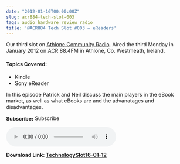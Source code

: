 ```yaml
---
date: "2012-01-16T00:00:00Z"
slug: acr884-tech-slot-003
tags: audio hardware review radio
title: '@ACR884 Tech Slot #003 – eReaders'
---
```


Our third slot on <a title="Athlone Community Radio" href="http://athlonecommunityradio.ie/" target="_blank">Athlone Community Radio</a>. Aired the third Monday in January 2012 on ACR 88.4FM in Athlone, Co. Westmeath, Ireland.

#### Topics Covered:

* Kindle
* Sony eReader

In this episode Patrick and Neil discuss the main players in the eBook market, as well as what eBooks are and the advanatages and disadvantages.

**Subscribe:**
<a href="//itunes.apple.com/ie/podcast//id494862406" target="_blank"><img title="iTunes Podcast Button" src="http://dueyfinster.files.wordpress.com/2012/01/itunes_podcast.gif" alt="Subscribe to ACR884 Tech Slot in iTunes!" width="80" height="15" /></a>  <a href="http://feeds.feedburner.com/acr884tech" target="_blank"><img src="http://dueyfinster.files.wordpress.com/2012/01/podcast_rss_button.gif" alt="" /></a>

<audio controls="controls">
  <source src="http://dueyfinster.files.wordpress.com/2012/01/technologyslot16-01-12.mp3" type="audio/mp3" />
  Your browser does not support the audio tag.
</audio>

**Download Link: <a href="http://dueyfinster.files.wordpress.com/2012/01/technologyslot16-01-12.mp3">TechnologySlot16-01-12</a>**
